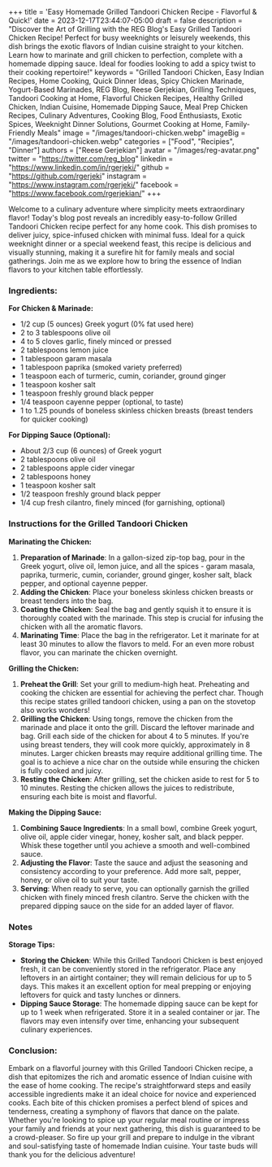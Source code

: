 +++
title = 'Easy Homemade Grilled Tandoori Chicken Recipe - Flavorful & Quick!'
date = 2023-12-17T23:44:07-05:00
draft = false
description = "Discover the Art of Grilling with the REG Blog's Easy Grilled Tandoori Chicken Recipe! Perfect for busy weeknights or leisurely weekends, this dish brings the exotic flavors of Indian cuisine straight to your kitchen. Learn how to marinate and grill chicken to perfection, complete with a homemade dipping sauce. Ideal for foodies looking to add a spicy twist to their cooking repertoire!"
keywords = "Grilled Tandoori Chicken, Easy Indian Recipes, Home Cooking, Quick Dinner Ideas, Spicy Chicken Marinade, Yogurt-Based Marinades, REG Blog, Reese Gerjekian, Grilling Techniques, Tandoori Cooking at Home, Flavorful Chicken Recipes, Healthy Grilled Chicken, Indian Cuisine, Homemade Dipping Sauce, Meal Prep Chicken Recipes, Culinary Adventures, Cooking Blog, Food Enthusiasts, Exotic Spices, Weeknight Dinner Solutions, Gourmet Cooking at Home, Family-Friendly Meals"
image = "/images/tandoori-chicken.webp"
imageBig = "/images/tandoori-chicken.webp"
categories = ["Food", "Recipies", "Dinner"]
authors = ["Reese Gerjekian"]
avatar = "/images/reg-avatar.png"
twitter = "https://twitter.com/reg_blog"
linkedin = "https://www.linkedin.com/in/rgerjeki/"
github = "https://github.com/rgerjeki"
instagram = "https://www.instagram.com/rgerjeki/"
facebook = "https://www.facebook.com/rgerjekian/"
+++


Welcome to a culinary adventure where simplicity meets extraordinary flavor! Today's blog post reveals an incredibly easy-to-follow Grilled Tandoori Chicken recipe perfect for any home cook. This dish promises to deliver juicy, spice-infused chicken with minimal fuss. Ideal for a quick weeknight dinner or a special weekend feast, this recipe is delicious and visually stunning, making it a surefire hit for family meals and social gatherings. Join me as we explore how to bring the essence of Indian flavors to your kitchen table effortlessly.

### Ingredients:

**For Chicken & Marinade:**

-   1/2 cup (5 ounces) Greek yogurt (0% fat used here)
-   2 to 3 tablespoons olive oil
-   4 to 5 cloves garlic, finely minced or pressed
-   2 tablespoons lemon juice
-   1 tablespoon garam masala
-   1 tablespoon paprika (smoked variety preferred)
-   1 teaspoon each of turmeric, cumin, coriander, ground ginger
-   1 teaspoon kosher salt
-   1 teaspoon freshly ground black pepper
-   1/4 teaspoon cayenne pepper (optional, to taste)
-   1 to 1.25 pounds of boneless skinless chicken breasts (breast tenders for quicker cooking)

**For Dipping Sauce (Optional):**

-   About 2/3 cup (6 ounces) of Greek yogurt
-   2 tablespoons olive oil
-   2 tablespoons apple cider vinegar
-   2 tablespoons honey
-   1 teaspoon kosher salt
-   1/2 teaspoon freshly ground black pepper
-   1/4 cup fresh cilantro, finely minced (for garnishing, optional)

### Instructions for the Grilled Tandoori Chicken

**Marinating the Chicken:**

1.  **Preparation of Marinade**: In a gallon-sized zip-top bag, pour in the Greek yogurt, olive oil, lemon juice, and all the spices - garam masala, paprika, turmeric, cumin, coriander, ground ginger, kosher salt, black pepper, and optional cayenne pepper.
2.  **Adding the Chicken**: Place your boneless skinless chicken breasts or breast tenders into the bag.
3.  **Coating the Chicken**: Seal the bag and gently squish it to ensure it is thoroughly coated with the marinade. This step is crucial for infusing the chicken with all the aromatic flavors.
4.  **Marinating Time**: Place the bag in the refrigerator. Let it marinate for at least 30 minutes to allow the flavors to meld. For an even more robust flavor, you can marinate the chicken overnight.

**Grilling the Chicken:**

1.  **Preheat the Grill**: Set your grill to medium-high heat. Preheating and cooking the chicken are essential for achieving the perfect char. Though this recipe states grilled tandoori chicken, using a pan on the stovetop also works wonders!
2.  **Grilling the Chicken**: Using tongs, remove the chicken from the marinade and place it onto the grill. Discard the leftover marinade and bag. Grill each side of the chicken for about 4 to 5 minutes. If you're using breast tenders, they will cook more quickly, approximately in 8 minutes. Larger chicken breasts may require additional grilling time. The goal is to achieve a nice char on the outside while ensuring the chicken is fully cooked and juicy.
3.  **Resting the Chicken**: After grilling, set the chicken aside to rest for 5 to 10 minutes. Resting the chicken allows the juices to redistribute, ensuring each bite is moist and flavorful.

**Making the Dipping Sauce:**

1.  **Combining Sauce Ingredients**: In a small bowl, combine Greek yogurt, olive oil, apple cider vinegar, honey, kosher salt, and black pepper. Whisk these together until you achieve a smooth and well-combined sauce.
2.  **Adjusting the Flavor**: Taste the sauce and adjust the seasoning and consistency according to your preference. Add more salt, pepper, honey, or olive oil to suit your taste.
3.  **Serving**: When ready to serve, you can optionally garnish the grilled chicken with finely minced fresh cilantro. Serve the chicken with the prepared dipping sauce on the side for an added layer of flavor.

### Notes

**Storage Tips:**

-   **Storing the Chicken**: While this Grilled Tandoori Chicken is best enjoyed fresh, it can be conveniently stored in the refrigerator. Place any leftovers in an airtight container; they will remain delicious for up to 5 days. This makes it an excellent option for meal prepping or enjoying leftovers for quick and tasty lunches or dinners.
-   **Dipping Sauce Storage**: The homemade dipping sauce can be kept for up to 1 week when refrigerated. Store it in a sealed container or jar. The flavors may even intensify over time, enhancing your subsequent culinary experiences.


### Conclusion:

Embark on a flavorful journey with this Grilled Tandoori Chicken recipe, a dish that epitomizes the rich and aromatic essence of Indian cuisine with the ease of home cooking. The recipe's straightforward steps and easily accessible ingredients make it an ideal choice for novice and experienced cooks. Each bite of this chicken promises a perfect blend of spices and tenderness, creating a symphony of flavors that dance on the palate. Whether you're looking to spice up your regular meal routine or impress your family and friends at your next gathering, this dish is guaranteed to be a crowd-pleaser. So fire up your grill and prepare to indulge in the vibrant and soul-satisfying taste of homemade Indian cuisine. Your taste buds will thank you for the delicious adventure!